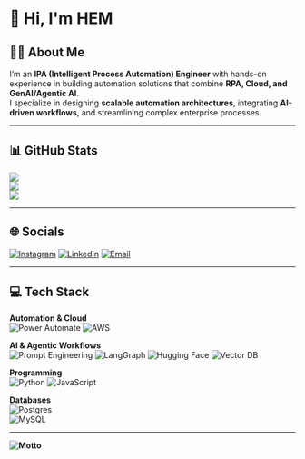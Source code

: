 # 👋 Hi, I'm HEM  

## 👨‍💻 About Me  
I’m an **IPA (Intelligent Process Automation) Engineer** with hands-on experience in building automation solutions that combine **RPA, Cloud, and GenAI/Agentic AI**.  
I specialize in designing **scalable automation architectures**, integrating **AI-driven workflows**, and streamlining complex enterprise processes.  

---

## 📊 GitHub Stats  
![](https://github-readme-stats.vercel.app/api?username=Hemachandran-D45&theme=neon&hide_border=false&include_all_commits=false&count_private=false)  
![](https://nirzak-streak-stats.vercel.app/?user=Hemachandran-D45&theme=neon&hide_border=false)  
![](https://github-readme-stats.vercel.app/api/top-langs/?username=Hemachandran-D45&theme=neon&hide_border=false&include_all_commits=false&count_private=false&layout=compact)  

---

## 🌐 Socials  
[![Instagram](https://img.shields.io/badge/Instagram-%23E4405F.svg?logo=Instagram&logoColor=white)](https://instagram.com/bloody_blacky) 
[![LinkedIn](https://img.shields.io/badge/LinkedIn-%230077B5.svg?logo=linkedin&logoColor=white)](https://linkedin.com/in/hemachandran-d-24b68a2b4) 
[![Email](https://img.shields.io/badge/Email-D14836?logo=gmail&logoColor=white)](mailto:hemachandrand45@gmail.com)  

---

## 💻 Tech Stack  

**Automation & Cloud**  
![Power Automate](https://img.shields.io/badge/Power_Automate-0066FF?style=for-the-badge&logo=power-automate&logoColor=white) 
![AWS](https://img.shields.io/badge/AWS-%23FF9900.svg?style=for-the-badge&logo=amazon-aws&logoColor=white) 

**AI & Agentic Workflows**  
![Prompt Engineering](https://img.shields.io/badge/Prompt_Engineering-FF4081?style=for-the-badge&logo=openai&logoColor=white) 
![LangGraph](https://img.shields.io/badge/LangGraph-FF6F00?style=for-the-badge&logo=python&logoColor=white) 
![Hugging Face](https://img.shields.io/badge/HuggingFace-FFD21E?style=for-the-badge&logo=huggingface&logoColor=black) 
![Vector DB](https://img.shields.io/badge/VectorDB-006400?style=for-the-badge&logo=databricks&logoColor=white) 

**Programming**  
![Python](https://img.shields.io/badge/Python-3776AB?style=for-the-badge&logo=python&logoColor=white) 
![JavaScript](https://img.shields.io/badge/JavaScript-F7DF1E?style=for-the-badge&logo=javascript&logoColor=black) 


**Databases**  
![Postgres](https://img.shields.io/badge/postgres-%23316192.svg?style=for-the-badge&logo=postgresql&logoColor=white)  
![MySQL](https://img.shields.io/badge/mysql-4479A1.svg?style=for-the-badge&logo=mysql&logoColor=white)  

---

**![Motto](https://img.shields.io/badge/Motto-Bridging%20RPA%2C%20Cloud%2C%20and%20AI%20to%20build%20smarter%20workflows-800080?style=for-the-badge&logo=graphql&logoColor=white)**


